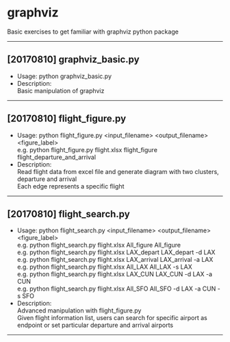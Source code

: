 # graphviz
Basic exercises to get familiar with graphviz python package

***

## [20170810] graphviz_basic.py
* Usage: python graphviz_basic.py
* Description:  
  Basic manipulation of graphviz
***

## [20170810] flight_figure.py
* Usage: python flight_figure.py <input_filename> <output_filename> <figure_label>  
  e.g. python flight_figure.py flight.xlsx flight_figure flight_departure_and_arrival
* Description:  
  Read flight data from excel file and generate diagram with two clusters, departure and arrival  
  Each edge represents a specific flight
***

## [20170810] flight_search.py
* Usage: python flight_search.py <input_filename> <output_filename> <figure_label>  
  e.g. python flight_search.py flight.xlsx All_figure All_figure  
  e.g. python flight_search.py flight.xlsx LAX_depart LAX_depart -d LAX  
  e.g. python flight_search.py flight.xlsx LAX_arrival LAX_arrival -a LAX  
  e.g. python flight_search.py flight.xlsx All_LAX All_LAX -s LAX  
  e.g. python flight_search.py flight.xlsx LAX_CUN LAX_CUN -d LAX -a CUN  
  e.g. python flight_search.py flight.xlsx All_SFO All_SFO -d LAX -a CUN -s SFO
* Description:  
  Advanced manipulation with flight_figure.py  
  Given flight information list, users can search for specific airport as endpoint or set particular departure and arrival airports
***
